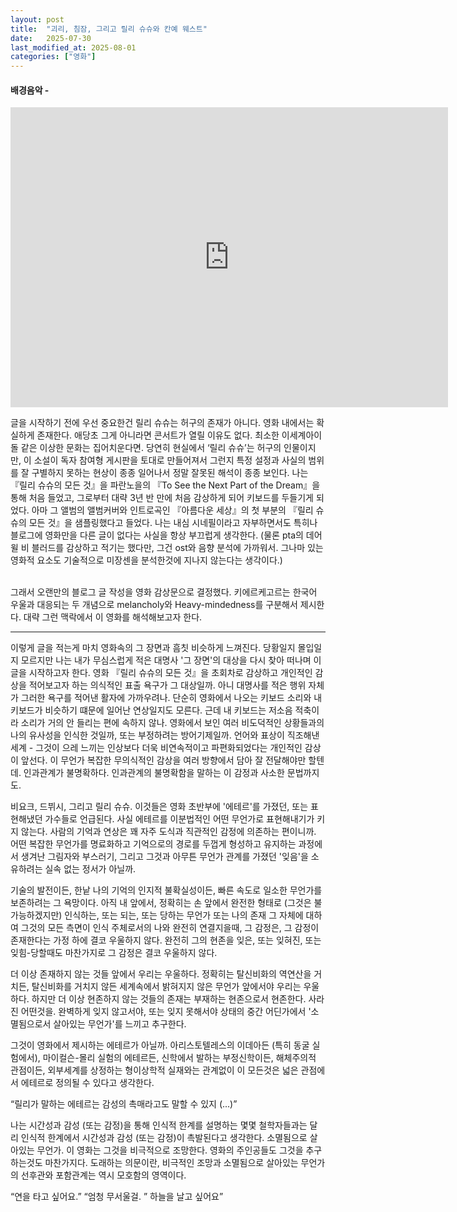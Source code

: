 ```yaml
---
layout: post
title:  "괴리, 침잠, 그리고 릴리 슈슈와 칸예 웨스트"
date:   2025-07-30
last_modified_at: 2025-08-01
categories: ["영화"]
---
```

#### 배경음악 -
<div class="embed-container">
  <iframe
      src="https://youtu.be/NV_R2mwrQ_w?si=umRbTYfZwMYZR4K7"
      width="700"
      height="480"
      frameborder="0"
      allowfullscreen="true">
  </iframe>
</div>

글을 시작하기 전에 우선 중요한건 릴리 슈슈는 허구의 존재가 아니다. 영화 내에서는 확실하게 존재한다. 애당초 그게 아니라면 콘서트가 열릴 이유도 없다. 최소한 이세계아이돌 같은 이상한 문화는 집어치운다면. 당연히 현실에서 ‘릴리 슈슈’는 허구의 인물이지만, 이 소설이 독자 참여형 게시판을 토대로 만들어져서 그런지 특정 설정과 사실의 범위를 잘 구별하지 못하는 현상이 종종 일어나서 정말 잘못된 해석이 종종 보인다. 나는 『릴리 슈슈의 모든 것』을 파란노을의 『To See the Next Part of the Dream』을 통해 처음 들었고, 그로부터 대략 3년 반 만에 처음 감상하게 되어 키보드를 두들기게 되었다. 아마 그 앨범의 앨범커버와 인트로곡인 『아름다운 세상』의 첫 부분의 『릴리 슈슈의 모든 것』을 샘플링했다고 들었다. 나는 내심 시네필이라고 자부하면서도 특히나 블로그에 영화만을 다른 글이 없다는 사실을 항상 부끄럽게 생각한다.
(물론 pta의 데어 윌 비 블러드를 감상하고 적기는 했다만, 그건 ost와 음향 분석에 가까워서. 그나마 있는 영화적 요소도 기술적으로 미장센을 분석한것에 지나지 않는다는 생각이다.)<br><br>

그래서 오랜만의 블로그 글 작성을 영화 감상문으로 결정했다. 키에르케고르는 한국어 우울과 대응되는 두 개념으로 melancholy와 Heavy-mindedness를 구분해서 제시한다. 대략 그런 맥락에서 이 영화를 해석해보고자 한다.

--------------------------

이렇게 글을 적는게 마치 영화속의 그 장면과 흠칫 비슷하게 느껴진다. 당황일지 몰입일지 모르지만 나는 내가 무심스럽게 적은 대명사 '그 장면'의 대상을 다시 찾아 떠나며 이 글을 시작하고자 한다.
영화 『릴리 슈슈의 모든 것』을 초회차로 감상하고 개인적인 감상을 적어보고자 하는 의식적인 표출 욕구가 그 대상일까. 아니 대명사를 적은 행위 자체가 그러한 욕구를 적어낸 활자에 가까우려나. 단순히 영화에서 나오는 키보드 소리와 내 키보드가 비슷하기 떄문에 일어난 연상일지도 모른다. 근데 내 키보드는 저소음 적축이라 소리가 거의 안 들리는 편에 속하지 않나. 영화에서 보인 여러 비도덕적인 상황들과의 나의 유사성을 인식한 것일까, 또는 부정하려는 방어기제일까. 언어와 표상이 직조해낸 세계 - 그것이 으레 느끼는 인상보다 더욱 비연속적이고 파편화되었다는 개인적인 감상이 앞선다. 이 무언가 복잡한 무의식적인 감상을 여러 방향에서 담아 잘 전달해야만 할텐데. 인과관계가 불명확하다. 인과관계의 불명확함을 말하는 이 감정과 사소한 문법까지도.

비요크, 드뷔시, 그리고 릴리 슈슈. 이것들은 영화 초반부에 '에테르'를 가졌던, 또는 표현해냈던 가수들로 언급된다. 사실 에테르를 이분법적인 어떤 무언가로 표현해내기가 키지 않는다. 사람의 기억과 연상은 꽤 자주 도식과 직관적인 감정에 의존하는 편이니까. 어떤 복잡한 무언가를 명료화하고 기억으로의 경로를 두껍게 형성하고 유지하는 과정에서 생겨난 그림자와 부스러기, 그리고 그것과 아무튼 무언가 관계를 가졌던 '잊음'을 소유하려는 실속 없는 정서가 아닐까. 

기술의 발전이든, 한낱 나의 기억의 인지적 불확실성이든, 빠른 속도로 일소한 무언가를 보존하려는 그 욕망이다. 아직 내 앞에서, 정확히는 손 앞에서 완전한 형태로 (그것은 불가능하겠지만) 인식하는, 또는 되는, 또는 당하는 무언가 또는 나의 존재 그 자체에 대하여 그것의 모든 측면이 인식 주체로서의 나와 완전히 연결지을때, 그 감정은, 그 감정이 존재한다는 가정 하에 결코 우울하지 않다. 완전히 그의 현존을 잊은, 또는 잊혀진, 또는 잊힘-당할때도 마찬가지로 그 감정은 결코 우울하지 않다. 

더 이상 존재하지 않는 것들 앞에서 우리는 우울하다. 정확히는 탈신비화의 역연산을 거치든, 탈신비화를 거치지 않든 세계속에서 밝혀지지 않은 무언가 앞에서야 우리는 우울하다. 하지만 더 이상 현존하지 않는 것들의 존재는 부재하는 현존으로서 현존한다. 사라진 어떤것을. 완벽하게 잊지 않고서야, 또는 잊지 못해서야 상태의 중간 어딘가에서 '소멸됨으로서 살아있는 무언가'를 느끼고 추구한다.

그것이 영화에서 제시하는 에테르가 아닐까. 아리스토텔레스의 이데아든 (특히 동굴 실험에서), 마이컬슨-몰리 실험의 에테르든, 신학에서 발하는 부정신학이든, 해체주의적 관점이든, 외부세계를 상정하는 형이상학적 실재와는 관계없이 이 모든것은 넓은 관점에서 에테르로 정의될 수 있다고 생각한다. 

“릴리가 말하는 에테르는 감성의 촉매라고도 말할 수 있지 (...)”

나는 시간성과 감성 (또는 감정)을 통해 인식적 한계를 설명하는 몇몇 철학자들과는 달리 인식적 한계에서 시간성과 감성 (또는 감정)이 촉발된다고 생각한다. 소멸됨으로 살아있는 무언가. 이 영화는 그것을 비극적으로 조망한다. 영화의 주인공들도 그것을 추구하는것도 마찬가지다. 도래하는 의문이란, 비극적인 조망과 소멸됨으로 살아있는 무언가의 선후관와 포함관계는 역시 모호함의 영역이다.

“연을 타고 싶어요.”
“엄청 무서울걸.
” 하늘을 날고 싶어요”
